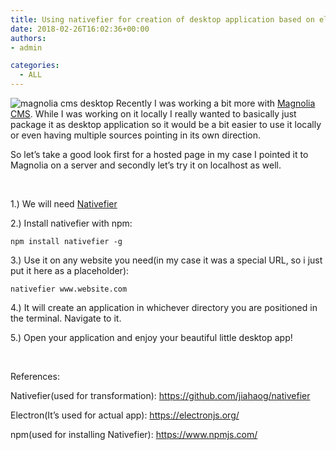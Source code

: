 ```yaml
---
title: Using nativefier for creation of desktop application based on electron with any website
date: 2018-02-26T16:02:36+00:00
authors:
- admin

categories:
  - ALL
---
```

![magnolia cms desktop](posts/magnolia-cms-desktop.png "")
Recently I was working a bit more with [Magnolia CMS](https://www.magnolia-cms.com/). While I was working on it locally I really wanted to basically just package it as desktop application so it would be a bit easier to use it locally or even having multiple sources pointing in its own direction.

So let&#8217;s take a good look first for a hosted page in my case I pointed it to Magnolia on a server and secondly let&#8217;s try it on localhost as well.

&nbsp;

1.) We will need [Nativefier](https://github.com/jiahaog/nativefier)

2.) Install nativefier with npm:

`npm install nativefier -g`

3.) Use it on any website you need(in my case it was a special URL, so i just put it here as a placeholder):

`nativefier www.website.com`

4.) It will create an application in whichever directory you are positioned in the terminal. Navigate to it.

5.) Open your application and enjoy your beautiful little desktop app!

&nbsp;

References:

Nativefier(used for transformation): <https://github.com/jiahaog/nativefier>

Electron(It&#8217;s used for actual app): <https://electronjs.org/>

npm(used for installing Nativefier): <https://www.npmjs.com/>